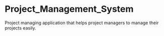 # Project_Management_System
Project managing application that helps project managers to manage their projects easily.
